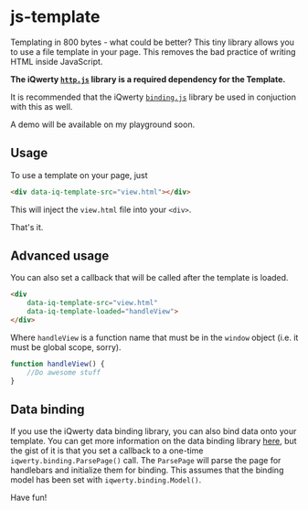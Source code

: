 # js-template

Templating in 800 bytes - what could be better? This tiny library allows you to use a file template in your page. This removes the bad practice of writing HTML inside JavaScript.

**The iQwerty [`http.js`](https://github.com/mlcheng/js-http) library is a required dependency for the Template.**

It is recommended that the iQwerty [`binding.js`](https://github.com/mlcheng/js-binding) library be used in conjuction with this as well.

A demo will be available on my playground soon.

## Usage
To use a template on your page, just

```html
<div data-iq-template-src="view.html"></div>
```

This will inject the `view.html` file into your `<div>`.

That's it.

## Advanced usage
You can also set a callback that will be called after the template is loaded.

```html
<div
	data-iq-template-src="view.html"
	data-iq-template-loaded="handleView">
</div>
```

Where `handleView` is a function name that must be in the `window` object (i.e. it must be global scope, sorry).

```javascript
function handleView() {
	//Do awesome stuff
}
```

## Data binding
If you use the iQwerty data binding library, you can also bind data onto your template. You can get more information on the data binding library [here](https://github.com/mlcheng/js-binding), but the gist of it is that you set a callback to a one-time `iqwerty.binding.ParsePage()` call. The `ParsePage` will parse the page for handlebars and initialize them for binding. This assumes that the binding model has been set with `iqwerty.binding.Model()`.

Have fun!
